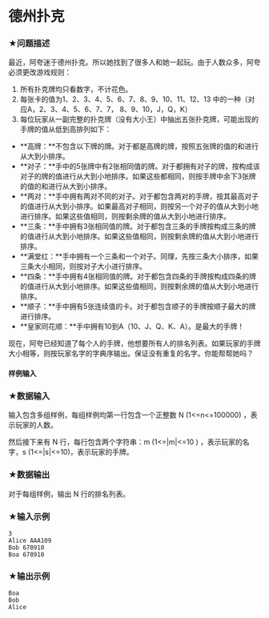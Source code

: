 # 德州扑克

### ★问题描述

最近，阿夸迷于德州扑克。所以她找到了很多人和她一起玩。由于人数众多，阿夸必须更改游戏规则：

1. 所有扑克牌均只看数字，不计花色。
2. 每张卡的值为1、2、3、4、5、6、7、8、9、10、11、12、13 中的一种（对应A，2、3、4、5、6、7、7， 8、9、10，J，Q，K）
3. 每位玩家从一副完整的扑克牌（没有大小王）中抽出五张扑克牌，可能出现的手牌的值从低到高排列如下：

- **高牌：**不包含以下牌的牌。对于都是高牌的牌，按照五张牌的值的和进行从大到小排序。
- **对子：**手中的5张牌中有2张相同值的牌。对于都拥有对子的牌，按构成该对子的牌的值进行从大到小地排序。如果这些都相同，则按手牌中余下3张牌的值的和进行从大到小排序。
- **两对：**手中拥有两对不同的对子。对于都包含两对的手牌，按其最高对子的值进行从大到小排序。如果最高对子相同，则按另一个对子的值从大到小地进行排序。如果这些值相同，则按剩余牌的值从大到小地进行排序。
- **三条：**手中拥有3张相同值的牌。对于都包含三条的手牌按构成三条的牌的值进行从大到小地排序。如果这些值相同，则按剩余牌的值从大到小地进行排序。
- **满堂红：**手中拥有一个三条和一个对子。同理，先按三条大小排序，如果三条大小相同，则按对子大小进行排序。
- **四条：**手中拥有4张相同值的牌。对于都包含四条的手牌按构成四条的牌的值进行从大到小地排序。如果这些值相同，则按剩余牌的值从大到小地进行排序。
- **顺子：**手中拥有5张连续值的卡。对于都包含顺子的手牌按顺子最大的牌进行排序。
- **皇家同花顺：**手中拥有10到A（10、J、Q、K、A）。是最大的手牌！

现在，阿夸已经知道了每个人的手牌，他想要所有人的排名列表。如果玩家的手牌大小相等，则按玩家名字的字典序输出。保证没有重复的名字。你能帮帮她吗？

#### 样例输入

### ★数据输入 

输入包含多组样例，每组样例均第一行包含一个正整数 N (1<=n<=100000) ​，表示玩家的人数。

然后接下来有 N 行，每行包含两个字符串：m (1<=|m|<=10 ) ，表示玩家的名字，s  (1<=|s|<=10)，表示玩家的手牌。 

### ★数据输出 

对于每组样例，输出 N 行的排名列表。

### ★输入示例

```in
3
Alice AAA109
Bob 678910
Boa 678910
```

### ★输出示例

```out
Boa
Bob
Alice
```

